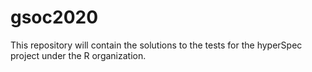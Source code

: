 # gsoc2020
This repository will contain the solutions to the tests for the hyperSpec project under the R organization.
